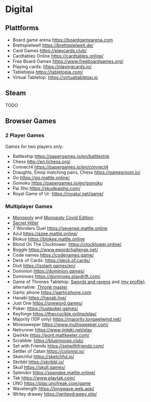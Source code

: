 # Digital

## Plattforms

- Board game arena <https://boardgamearena.com>
- Brettspielwelt <https://brettspielwelt.de/>
- Card Games <https://playcards.club/>
- Cardtables Online <https://cardtables.online/>
- Free Board Games <https://www.freeboardgames.org/>
- Playing cards: <https://playingcards.io/>
- Tabletopia <https://tabletopia.com/>
- Virtual Tabletop: <https://virtualtabletop.io>

## Steam

TODO

## Browser Games

### 2 Player Games

Games for two players only:

- Battleship <https://papergames.io/en/battleship>
- Chess <http://en.lichess.org/>
- Connect4 <https://papergames.io/en/connect4>
- Draughts, Emoji matching pairs, Chess <https://gamesroom.io/>
- Go <https://go.mattle.online/>
- Gomoku <https://papergames.io/en/gomoku>
- Pai Sho <https://skudpaisho.com/>
- Royal Game of Ur: <https://royalur.net/game/>

### Multiplayer Games

- [Monopoly](https://www.webopoly.org/) and [Monopoly Covid Edition](https://www.covidopoly.io/)
- [Secret Hitler](https://netgames.io/games/secret-hitler/)
- 7 Wonders Duel <https://sevenee.mattle.online>
- Azul <https://azee.mattle.online/>
- Blokus <https://blokee.mattle.online>
- Blood On The Clocktower: <https://clocktower.online/>
- Boggle <https://www.ewordchallenge.net/>
- Code names <https://codenames.game/>
- Deck of Cards: <https://deck.of.cards/>
- Dixit <https://isolant.games/en/>
- Dominion <https://dominion.games/>
- Dominoes <https://dominoes.playdrift.com/>
- Game of Thrones Tabletop: [Swords and ravens](https://swordsandravens.net/) and ([my profile](https://swordsandravens.net/user/2975df79-bd76-47e8-a740-518bb4bd0d47)), alternative: [Throne master](https://www.thronemaster.net)
- Gartic phone <https://garticphone.com>
- Hanabi <https://hanab.live/>
- Just One <https://oneword.games/>
- Poker: <https://justpoker.games/>
- Keyforge <https://thecrucible.online/play/>
- Majority (10P only) <https://majority.longwelwind.net/>
- Minesweeper <https://www.multisweeper.com/>
- Netrunner <https://www.jinteki.net/play>
- Qwirkle <https://pont.mattkeeter.com/>
- Scrabble: <https://bluemoose.club/>
- Set with Friends <https://setwithfriends.com/>
- Settler of Catan <https://colonist.io/>
- Sketchful <https://sketchful.io/>
- Skribbl <https://skribbl.io/>
- Skull <https://skull.games/>
- Splendor <https://spendee.mattle.online/>
- Tak <https://www.playtak.com/>
- UNO <https://play.unofreak.com/game>
- Wavelength <https://longwave.web.app/>
- Writey drawey <https://writeydrawey.site/>
